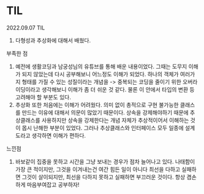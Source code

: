 # TIL

2022.09.07 TIL
1) 다형성과 추상화에 대해서 배웠다. 

부족한 점
1) 예전에 생활코딩과 남궁성님의 유튜브를 통해 배운 내용이었다. 그때는 도무지 이해가 되지 않았는데 
다시 공부해보니 어느정도 이해가 되었다. 하나의 객체가 여러가지 형태를 가질 수 있는 성질이라는 개념을 -> 중복되는
코딩을 줄이기 위한 오버라이딩이라고 생각해보니 이해가 좀 더 쉬운 것 같다. 
물론 이 안에서 타입의 변환 등 고려해야 할 부분도 있다.
2) 추상화 또한 처음에는 이해가 어려웠다. 의미 없이 총적으로 구현 불가능한 클래스를 만드는 이유에 대해서 의문이 많았기 때문이다.
상속을 강제해야하기 때문에 추상클래스를 사용하지만 상속을 강제한다는 개념 자체가 추상적이어서 이해하는 것이 몹시 난해한 부분이 있었다.
그러나 추상클래스와 인터페이스 모두 일종에 설계도라고 생각하면 이해가 편하다. 

느낀점
1) 바보같이 집중을 못하고 시간을 그냥 보내는 경우가 점차 늘어나고 있다. 나태함이 가장 큰 적이지만, 그것을 이겨내는건 여간 힘든 일이 아니다
최선을 다하고 실패하면 그것이 살이되지만, 최선을 다하지 못하고 실패하면 부끄러운 것이다. 항상 겸손하게 마음부여잡고 공부하자!